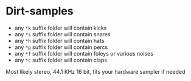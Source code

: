 # Dirt-samples

- any `*k` suffix folder will contain kicks
- any `*s` suffix folder will contain snares
- any `*h` suffix folder will contain hats
- any `*p` suffix folder will contain percs
- any `*f` suffix folder will contain foleys or various noises
- any `*c` suffix folder will contain claps

Most likely stereo, 44.1 KHz 16 bit, fits your hardware sampler if needed
